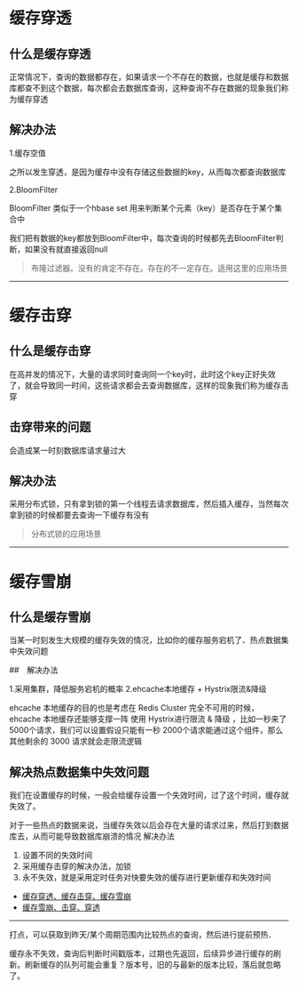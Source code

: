 # 缓存穿透

## 什么是缓存穿透
正常情况下，查询的数据都存在，如果请求一个不存在的数据，也就是缓存和数据库都查不到这个数据，每次都会去数据库查询，这种查询不存在数据的现象我们称为缓存穿透


## 解决办法

1.缓存空值 

之所以发生穿透，是因为缓存中没有存储这些数据的key，从而每次都查询数据库 

2.BloomFilter 
 
BloomFilter 类似于一个hbase set 用来判断某个元素（key）是否存在于某个集合中 

我们把有数据的key都放到BloomFilter中，每次查询的时候都先去BloomFilter判断，如果没有就直接返回null 

> 布隆过滤器。没有的肯定不存在。存在的不一定存在。适用这里的应用场景

---
# 缓存击穿
## 什么是缓存击穿

在高并发的情况下，大量的请求同时查询同一个key时，此时这个key正好失效了，就会导致同一时间，这些请求都会去查询数据库，这样的现象我们称为缓存击穿

## 击穿带来的问题
会造成某一时刻数据库请求量过大

## 解决办法
采用分布式锁，只有拿到锁的第一个线程去请求数据库，然后插入缓存，当然每次拿到锁的时候都要去查询一下缓存有没有

> 分布式锁的应用场景

---
# 缓存雪崩
## 什么是缓存雪崩

当某一时刻发生大规模的缓存失效的情况，比如你的缓存服务宕机了、热点数据集中失效问题

##　解决办法

1.采用集群，降低服务宕机的概率
2.ehcache本地缓存 + Hystrix限流&降级

ehcache 本地缓存的目的也是考虑在 Redis Cluster 完全不可用的时候，ehcache 本地缓存还能够支撑一阵
使用 Hystrix进行限流 & 降级 ，比如一秒来了5000个请求，我们可以设置假设只能有一秒 2000个请求能通过这个组件，那么其他剩余的 3000 请求就会走限流逻辑


## 解决热点数据集中失效问题

我们在设置缓存的时候，一般会给缓存设置一个失效时间，过了这个时间，缓存就失效了。

对于一些热点的数据来说，当缓存失效以后会存在大量的请求过来，然后打到数据库去，从而可能导致数据库崩溃的情况
解决办法

1. 设置不同的失效时间
2. 采用缓存击穿的解决办法，加锁
3. 永不失效，就是采用定时任务对快要失效的缓存进行更新缓存和失效时间


- [缓存穿透、缓存击穿、缓存雪崩](https://juejin.im/post/5ca8905ef265da30ba5b18bc)
- [缓存雪崩、击穿、穿透](https://juejin.im/post/5dbef8306fb9a0203f6fa3e2)

----

打点，可以获取到昨天/某个周期范围内比较热点的查询，然后进行提前预热．

缓存永不失效，查询后判断时间戳版本，过期也先返回，后续异步进行缓存的刷新。刷新缓存的队列可能会重复？版本号，旧的与最新的版本比较，落后就忽略了。
